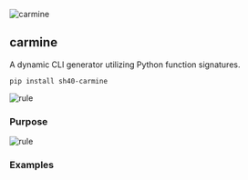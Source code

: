 ![carmine](https://singlecolorimage.com/get/D70040/1600x200)

## carmine

A dynamic CLI generator utilizing Python function signatures.

```
pip install sh40-carmine
```

![rule](https://singlecolorimage.com/get/D70040/1600x5)

### Purpose

![rule](https://singlecolorimage.com/get/D70040/1600x5)

### Examples
